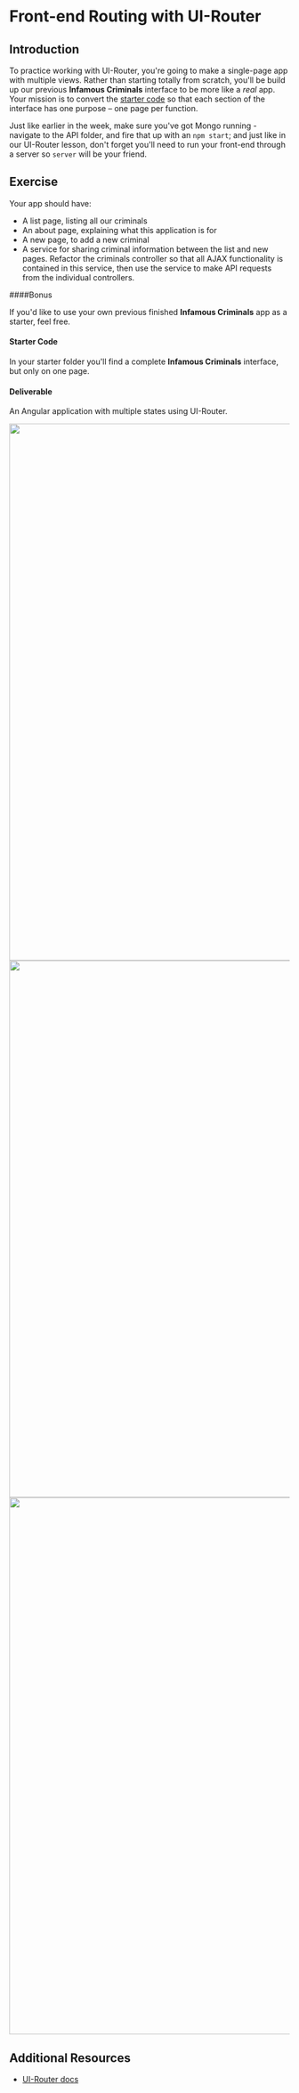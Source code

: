 # Front-end Routing with UI-Router

## Introduction

To practice working with UI-Router, you're going to make a single-page app with multiple views. Rather than starting totally from scratch, you'll be build up our previous **Infamous Criminals** interface to be more like a _real_ app.  Your mission is to convert the [starter code](starter-code) so that each section of the interface has one purpose – one page per function.

Just like earlier in the week, make sure you've got Mongo running - navigate to the API folder, and fire that up with an `npm start`; and just like in our UI-Router lesson, don't forget you'll need to run your front-end through a server so `server` will be your friend.

## Exercise

Your app should have:
- A list page, listing all our criminals
- An about page, explaining what this application is for
- A new page, to add a new criminal
- A service for sharing criminal information between the list and new pages. Refactor the criminals controller so that all AJAX functionality is contained in this service, then use the service to make API requests from the individual controllers.

####Bonus

If you'd like to use your own previous finished **Infamous Criminals** app as a starter, feel free.

#### Starter Code

In your starter folder you'll find a complete **Infamous Criminals** interface, but only on one page.

#### Deliverable

An Angular application with multiple states using UI-Router.

<img width="965" src="https://cloud.githubusercontent.com/assets/25366/9508418/062aca0e-4c0a-11e5-96c0-380af7b757c1.png">
<img width="965" src="https://cloud.githubusercontent.com/assets/25366/9508419/06392be4-4c0a-11e5-87f9-e9c612a9d19f.png">
<img width="965" src="https://cloud.githubusercontent.com/assets/25366/9508420/06400ba8-4c0a-11e5-903b-475028e6bbe8.png">


## Additional Resources

- [UI-Router docs](http://angular-ui.github.io/ui-router/site/#/api/ui.router)
